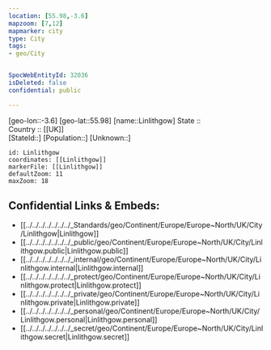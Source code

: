 ```yaml
---
location: [55.98,-3.6] 
mapzoom: [7,12] 
mapmarker: city 
type: City
tags:
- geo/City


SpocWebEntityId: 32036
isDeleted: false
confidential: public

---
```

[geo-lon::-3.6] 
[geo-lat::55.98] 
[name::Linlithgow] 
State ::  
Country :: [[UK]]  
[StateId::] 
[Population::] 
[Unknown::] 


```leaflet
id: Linlithgow
coordinates: [[Linlithgow]] 
markerFile: [[Linlithgow]] 
defaultZoom: 11 
maxZoom: 18
```


## Confidential Links & Embeds: 
- [[../../../../../../../_Standards/geo/Continent/Europe/Europe~North/UK/City/Linlithgow|Linlithgow]] 
- [[../../../../../../../_public/geo/Continent/Europe/Europe~North/UK/City/Linlithgow.public|Linlithgow.public]] 
- [[../../../../../../../_internal/geo/Continent/Europe/Europe~North/UK/City/Linlithgow.internal|Linlithgow.internal]] 
- [[../../../../../../../_protect/geo/Continent/Europe/Europe~North/UK/City/Linlithgow.protect|Linlithgow.protect]] 
- [[../../../../../../../_private/geo/Continent/Europe/Europe~North/UK/City/Linlithgow.private|Linlithgow.private]] 
- [[../../../../../../../_personal/geo/Continent/Europe/Europe~North/UK/City/Linlithgow.personal|Linlithgow.personal]] 
- [[../../../../../../../_secret/geo/Continent/Europe/Europe~North/UK/City/Linlithgow.secret|Linlithgow.secret]] 
